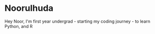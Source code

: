 # Noorulhuda
Hey Noor, I'm first year undergrad - starting my coding journey - to learn Python, and R

